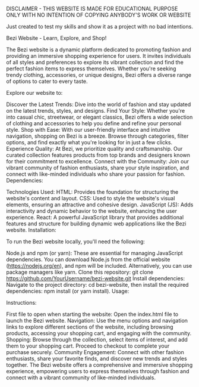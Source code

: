 DISCLAIMER - THIS WEBSITE IS MADE FOR EDUCATIONAL PURPOSE ONLY WITH NO INTENTION OF COPYING ANYBODY'S WORK OR WEBSITE

Just created to test my skills and show it as a project with no bad intentions. 

Bezi Website - Learn, Explore, and Shop!

The Bezi website is a dynamic platform dedicated to promoting fashion and providing an immersive shopping experience for users. It invites individuals of all styles and preferences to explore its vibrant collection and find the perfect fashion items to express themselves. Whether you're seeking trendy clothing, accessories, or unique designs, Bezi offers a diverse range of options to cater to every taste.

Explore our website to:

Discover the Latest Trends: Dive into the world of fashion and stay updated on the latest trends, styles, and designs.
Find Your Style: Whether you're into casual chic, streetwear, or elegant classics, Bezi offers a wide selection of clothing and accessories to help you define and refine your personal style.
Shop with Ease: With our user-friendly interface and intuitive navigation, shopping on Bezi is a breeze. Browse through categories, filter options, and find exactly what you're looking for in just a few clicks.
Experience Quality: At Bezi, we prioritize quality and craftsmanship. Our curated collection features products from top brands and designers known for their commitment to excellence.
Connect with the Community: Join our vibrant community of fashion enthusiasts, share your style inspiration, and connect with like-minded individuals who share your passion for fashion.
Dependencies:

Technologies Used:
HTML: Provides the foundation for structuring the website's content and layout.
CSS: Used to style the website's visual elements, ensuring an attractive and cohesive design.
JavaScript (JS): Adds interactivity and dynamic behavior to the website, enhancing the user experience.
React: A powerful JavaScript library that provides additional features and structure for building dynamic web applications like the Bezi website.
Installation:

To run the Bezi website locally, you'll need the following:

Node.js and npm (or yarn): These are essential for managing JavaScript dependencies. You can download Node.js from the official website (https://nodejs.org/en), and npm will be included. Alternatively, you can use package managers like yarn.
Clone this repository: git clone https://github.com/YourUsername/bezi-website.git
Install dependencies: Navigate to the project directory: cd bezi-website, then install the required dependencies: npm install (or yarn install).
Usage:

Instructions:

First file to open when starting the website: Open the index.html file to launch the Bezi website.
Navigation: Use the menu options and navigation links to explore different sections of the website, including browsing products, accessing your shopping cart, and engaging with the community.
Shopping: Browse through the collection, select items of interest, and add them to your shopping cart. Proceed to checkout to complete your purchase securely.
Community Engagement: Connect with other fashion enthusiasts, share your favorite finds, and discover new trends and styles together.
The Bezi website offers a comprehensive and immersive shopping experience, empowering users to express themselves through fashion and connect with a vibrant community of like-minded individuals.
